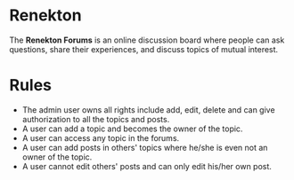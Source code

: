 # Renekton
The **Renekton Forums** is an online discussion board where people can ask questions, share their experiences, and discuss topics of mutual interest.

# Rules
- The admin user owns all rights include add, edit, delete and can give authorization to all the topics and posts.
- A user can add a topic and becomes the owner of the topic.
- A user can access any topic in the forums.
- A user can add posts in others' topics where he/she is even not an owner of the topic.
- A user cannot edit others' posts and can only edit his/her own post.